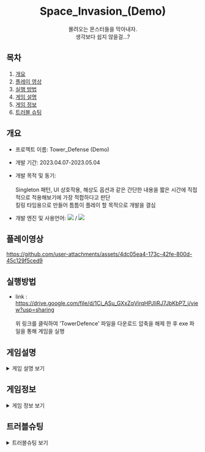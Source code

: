 <div align=center> 
  
<h1>Space_Invasion_(Demo)</h1>
몰려오는 몬스터들을 막아내자. <br>
생각보다 쉽지 않을걸...? <br>

</div>

## 목차
  1. [개요](#개요)
  2. [플레이 영상](#플레이영상)
  3. [실행 방법](#실행방법)
  4. [게임 설명](#게임설명)
  5. [게임 정보](#게임정보)
  6. [트러블 슈팅](#트러블슈팅)

## 개요
 - 프로젝트 이름: Tower_Defense (Demo)
 - 개발 기간: 2023.04.07-2023.05.04
 - 개발 목적 및 동기:<br><br>
 Singleton 패턴, UI 상호작용, 해상도 옵션과 같은 간단한 내용을 짧은 시간에 직접적으로 적용해보기에 가장 적합하다고 판단<br>
 킬링 타임용으로 만들어 틈틈이 플레이 할 목적으로 개발을 결심
 
 - 개발 엔진 및 사용언어: <img src="https://img.shields.io/badge/unity-000000?style=for-the-badge&logo=unity&logoColor=white"> / <img src="https://img.shields.io/badge/-C%23-512BD4?style=for-the-badge&logo=csharp&logoColor=white">

## 플레이영상
https://github.com/user-attachments/assets/4dc05ea4-173c-42fe-800d-45c129f5ced9

## 실행방법
 - link : https://drive.google.com/file/d/1Ci_ASu_GXxZqVirqHPJliRJ7JbKbP7_j/view?usp=sharing<br><br>
   위 링크를 클릭하여 'TowerDefence' 파일을 다운로드
   압축을 해제 한 후 exe 파일을 통해 게임을 실행
   
 ## 게임설명
<details>
<summary>게임 설명 보기</summary>
 
  - ### 시작, 설정

<div align=center> 
  
|<img src="https://github.com/y636367/TowerDefence/assets/63005842/9d70e618-9796-4a63-96ad-116339feb6da" width="400" height="240"/>|<img src="https://github.com/y636367/TowerDefence/assets/63005842/eb05c001-a8a5-4c70-883a-2b3f27a99c7d" width="400" height="240"/>|
|---|---|
|<div align=center>시작 화면</div>|<div align=center>설정 화면</div>|

</div>
<br>

  - ### 스테이지 선택

<div align=center> 
  
|<img src="https://github.com/y636367/TowerDefence/assets/63005842/9783d868-94bd-4f9f-86cf-feb641a7da01" width="400" height="240"/>|<img src="https://github.com/y636367/TowerDefence/assets/63005842/44b22fa4-7069-4a4f-8dd2-c4c51885c760" width="400" height="240"/>|
|---|---|
|<div align=center>스테이지 선택</div>|<div align=center>스테이지 잠금</div>|

이전 스테이지를 클리어 하면 다음 스테이지가 해금되는 방식입니다.<br>
(현재 1스테이지만 구현된 상태입니다.) <br>

</div>
</details>

## 게임정보
<details>
<summary>게임 정보 보기</summary>

 - ### 인게임 화면

<div align=center> 
  
|<img src="https://github.com/y636367/TowerDefence/assets/63005842/14b0fde2-cb31-48f2-941b-7f6b3309f905" width="400" height="240"/>|<img src="https://github.com/y636367/TowerDefence/assets/63005842/578f0ba6-e55e-4c2a-be6e-9015d2fc23ee" width="400" height="240"/>|
|---|---|
|<div align=center>튜토리얼</div>|<div align=center>게임 진행</div>|
|<img src="https://github.com/y636367/TowerDefence/assets/63005842/92ea8220-8522-4397-9321-e6741e7060d2" width="400" height="240"/>|<img src="https://github.com/y636367/TowerDefence/assets/63005842/1f0ce93b-5ee5-4171-a650-16e4a3253a94" width="400" height="240"/>|
|<div align=center>타워 설치</div>|<div align=center>타워 강화</div>|

게임 시작 전 튜토리얼을 통해 어떻게 플레이 하는지 간단하게 익힐 수 있습니다. <br>
하단 바를 통해서 일시정지 하여 옵션창을 조작 할 수 있으며, 현재 목숨, 코인 등을 확인 할 수 있습니다. <br>
하단 바에 나열된 타워들을 코인이 충분하다면 설치 할 수 있으며 오른쪽 하단 버튼을 통해 웨이브를 빨리 감거나<br>
게임 진행 속도를 빠르게 하여 플레이 할 수 있습니다. <br>
설치된 타워를 선택하면 왼쪽 상단 창을 통해 해당 타워를 강화 및 처분을 결정 할 수 있습니다. <br>

</div>

</details>

## 트러블슈팅
<details>
<summary>트러블슈팅 보기</summary>
  
  - ### 몬스터의 이동 경로 이탈 문제 -> 발사체의 몬스터 피격 판정
<br>
<div align=center> 
  
|<img src="https://github.com/user-attachments/assets/a6fbc696-186e-4bfc-82a2-2af7ca79872e" width="400" height="240"/>|<img src="https://github.com/user-attachments/assets/46be66e6-6ebf-47b2-9b99-10c742b82812" width="400" height="240"/>|
|---|---|

</div>
<br>

 - 문제 : 발사체 피격 시 몬스터가 이동 경로에서 조금씩 이탈하는 문제가 발생
 - 원인 : Collider 의 물리적 충돌로 인해 조금씩 밀려나게 됨
 - 해결 : 몬스터와 발사체 간 사이 거리 값을 계산, 남은거리<=이동해야할 거리 조건을 통해 피격 판정 변경

<br>

  - ### 타워의 몬스터 공격 우선 순위 선정 문제
<br>
<div align=center> 
  
|<img src="https://github.com/user-attachments/assets/4f59d7d2-735f-45a0-9cd0-097bd3dccd06" width="400" height="240"/>|<img src="https://github.com/user-attachments/assets/d36b4c73-b0a5-4196-a29e-c19537a360bd" width="400" height="240"/>|
|---|---|

</div>
<br>

 - 문제 : 타워와 몬스터 사이 거리가 가장 짧은 몬스터만 피격 하는 문제 발생
 - 원인 : 타워의 공격 범위 안에 들어간 몬스터들 전부를 타겟으로 설정하여 그 중 거리가 짧은 몬스터만을 공격
 - 해결 : 최초 공격 대상으로 선정된 타겟이 범위 바깥으로 나가거나 몬스터 사망 시에만 새로 거리가 짧은 몬스터를 타겟으로 선정

</details>
